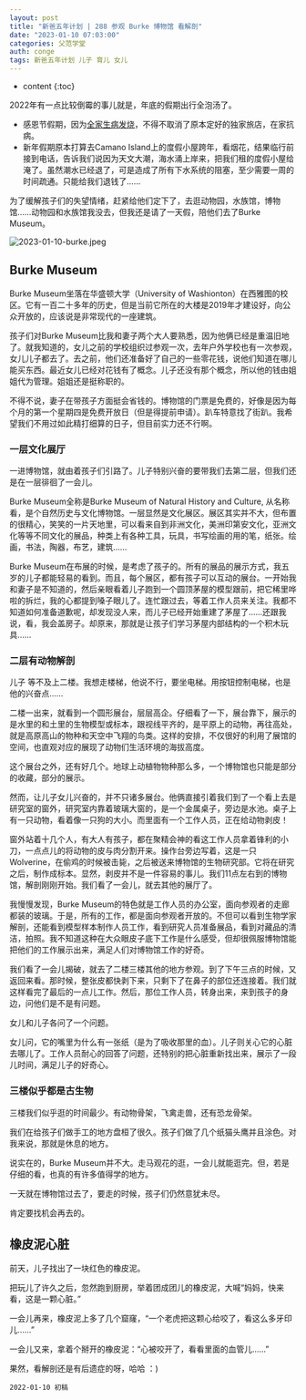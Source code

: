 ```yaml
---
layout: post
title: "新爸五年计划 | 288 参观 Burke 博物馆 看解剖"
date: "2023-01-10 07:03:00"
categories: 父范学堂
auth: conge
tags: 新爸五年计划 儿子 育儿 女儿 
---
```

* content
{:toc}

2022年有一点比较倒霉的事儿就是，年底的假期出行全泡汤了。

* 感恩节假期，因为[全家生病发烧](/2022/11/13/NewDaddy-sick-week/)，不得不取消了原本定好的独家旅店，在家抗病。
* 新年假期原本打算去Camano Island上的度假小屋跨年，看烟花，结果临行前接到电话，告诉我们说因为天文大潮，海水涌上岸来，把我们租的度假小屋给淹了。虽然潮水已经退了，可是造成了所有下水系统的阻塞，至少需要一周的时间疏通。只能给我们退钱了……
  
为了缓解孩子们的失望情绪，赶紧给他们定下了，去逛动物园，水族馆，博物馆……动物园和水族馆我没去，但我还是请了一天假，陪他们去了Burke Museum。

![2023-01-10-burke.jpeg](https://s2.loli.net/2023/01/11/IKlP3ARN8UZpMhr.jpg)




## Burke Museum

Burke Museum坐落在华盛顿大学（University of Washionton）在西雅图的校区。它有一百二十多年的历史，但是当前它所在的大楼是2019年才建设好，向公众开放的，应该说是非常现代的一座建筑。

孩子们对Burke Museum比我和妻子两个大人要熟悉，因为他俩已经是重温旧地了。就我知道的，女儿之前的学校组织过参观一次，去年户外学校也有一次参观，女儿儿子都去了。去之前，他们还准备好了自己的一些零花钱，说他们知道在哪儿能买东西。最近女儿已经对花钱有了概念。儿子还没有那个概念，所以他的钱由姐姐代为管理。姐姐还是挺称职的。

不得不说，妻子在带孩子方面挺会省钱的。博物馆的门票是免费的，好像是因为每个月的第一个星期四是免费开放日（但是得提前申请）。趴车特意找了街趴。我希望我们不用过如此精打细算的日子，但目前实力还不行啊。

### 一层文化展厅

一进博物馆，就由着孩子们引路了。儿子特别兴奋的要带我们去第二层，但我们还是在一层徘徊了一会儿。

Burke Museum全称是Burke Museum of Natural History and Culture, 从名称看，是个自然历史与文化博物馆。一层显然是文化展区。展区其实并不大，但布置的很精心，笑笑的一片天地里，可以看来自到非洲文化，美洲印第安文化，亚洲文化等等不同文化的展品，种类上有各种工具，玩具，书写绘画的用的笔，纸张。绘画，书法，陶器，布艺，建筑……

Burke Museum在布展的时候，是考虑了孩子的。所有的展品的展示方式，我五岁的儿子都能轻易的看到。而且，每个展区，都有孩子可以互动的展台。一开始我和妻子是不知道的，然后亲眼看着儿子跑到一个圆顶茅屋的模型跟前，把它稀里哗啦的拆烂，我的心都提到嗓子眼儿了。连忙跟过去，等着工作人员来关注。我都不知道如何准备道歉呢，却发现没人来，而儿子已经开始重建了茅屋了……还跟我说，看，我会盖房子。却原来，那就是让孩子们学习茅屋内部结构的一个积木玩具……

### 二层有动物解剖

儿子 等不及上二楼。我想走楼梯，他说不行，要坐电梯。用按钮控制电梯，也是他的兴奋点……

二楼一出来，就看到一个圆形展台，层层高企。仔细看了一下，展台靠下，展示的是水里的和土里的生物模型或标本，跟视线平齐的，是平原上的动物，再往高处，就是高原高山的物种和天空中飞翔的鸟类。这样的安排，不仅很好的利用了展馆的空间，也直观对应的展现了动物们生活环境的海拔高度。

这个展台之外，还有好几个。地球上动植物物种那么多，一个博物馆也只能是部分的收藏，部分的展示。

然而，让儿子女儿兴奋的，并不只诸多展台。他俩直接引着我们到了一个看上去是研究室的窗外，研究室内靠着玻璃大窗的，是一个金属桌子，旁边是水池。桌子上有一只动物，看着像一只狗的大小。而里面有一个工作人员，正在给动物剥皮！

窗外站着十几个人，有大人有孩子，都在聚精会神的看这工作人员拿着锋利的小刀，一点点儿的将动物的皮与肉分割开来。操作台旁边写着，这是一只Wolverine，在偷鸡的时候被击毙，之后被送来博物馆的生物研究部。它将在研究之后，制作成标本。显然，剥皮并不是一件容易的事儿。我们11点左右到的博物馆，解剖刚刚开始。我们看了一会儿，就去其他的展厅了。

我慢慢发现，Burke Museum的特色就是工作人员的办公室，面向参观者的走廊都装的玻璃。于是，所有的工作，都是面向参观者开放的。不但可以看到生物学家解剖，还能看到模型样本制作人员工作，看到研究人员准备展品，看到对藏品的清洁，拍照。我不知道这种在大众眼皮子底下工作是什么感受，但却很佩服博物馆能把他们的工作展示出来，满足人们对博物馆工作的好奇。

我们看了一会儿揭破，就去了二楼三楼其他的地方参观。到了下午三点的时候，又返回来看。那时候，整张皮都快剥下来，只剩下了在鼻子的部位还连接着。我们就这样看完了最后的一点儿工作。然后，那位工作人员，转身出来，来到孩子的身边，问他们是不是有问题。

女儿和儿子各问了一个问题。

女儿问，它的嘴里为什么有一张纸（是为了吸收那里的血）。儿子则关心它的心脏去哪儿了。工作人员耐心的回答了问题，还特别的把心脏重新找出来，展示了一段儿时间，满足儿子的好奇心。

### 三楼似乎都是古生物

三楼我们似乎逛的时间最少。有动物骨架，飞禽走兽，还有恐龙骨架。

我们在给孩子们做手工的地方盘桓了很久。孩子们做了几个纸猫头鹰并且涂色。对我来说，那就是休息的地方。

说实在的，Burke Museum并不大。走马观花的逛，一会儿就能逛完。但，若是仔细的看，也真的有许多值得学的地方。

一天就在博物馆过去了，要走的时候，孩子们仍然意犹未尽。

肯定要找机会再去的。

## 橡皮泥心脏

前天，儿子找出了一块红色的橡皮泥。

把玩儿了许久之后，忽然跑到厨房，举着团成团儿的橡皮泥，大喊“妈妈，快来看，这是一颗心脏。” 

一会儿再来，橡皮泥上多了几个窟窿，“一个老虎把这颗心给咬了，看这么多牙印儿……”

一会儿又来，拿着个掰开的橡皮泥：“心被咬开了，看看里面的血管儿……”

果然，看解剖还是有后遗症的呀，哈哈 ：)

```
2022-01-10 初稿
```
